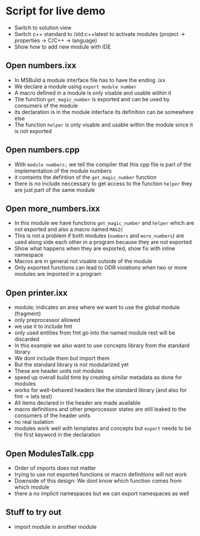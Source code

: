 # Script for live demo

* Switch to solution view
* Switch c++ standard to /std:c++latest to activate modules (project -> properties -> C/C++ -> language)
* Show how to add new module with IDE

## Open numbers.ixx

* In MSBuild a module interface file has to have the ending .ixx
* We declare a module using `export module number`
* A macro defined in a module is only visable and usable within it
* The function `get_magic_number` is exported and can be used by consumers of the module
* its declaration is in the module interface its definition can be somewhere else
* The function `helper` is only visable and usable within the module since it is not exported

## Open numbers.cpp

* With `module numbers;` we tell the compiler that this cpp file is part of the implementation of the module numbers
* it containts the defintion of the `get_magic_number` function
* there is no include neccessary to get access to the function `helper` they are just part of the same module

## Open more_numbers.ixx

* In this module we have functions `get_magic_number` and `helper` which are not exported and also a macro named `MAGIC`
* This is not a problem if both modules (`numbers` and `more_numbers`) are used along side each other in a program because they are not exported
* Show what happens when they are exported, show fix with inline namespace
* Macros are in general not visable outside of the module
* Only exported functions can lead to ODR violations when two or more modules are imported in a program

## Open printer.ixx

* module; indicates an area where we want to use the global module (fragment)
* only preprocessor allowed 
* we use it to include fmt
* only used entities from fmt go into the named module rest will be discarded 
* In this example we also want to use concepts library from the standard library
* We dont include them but import them
* But the standard library is not modularized yet 
* These are header units not modules
* speed up overall build time by creating similar metadata as done for modules
* works for well-behaved headers like the standard library (and also for fmt -> lets test)
* All items declared in the header are made available
* macro definitions and other preprocessor states are still leaked to the consumers of the header units
* no real isolation
* modules work well with templates and concepts  but `export` needs to be the first keyword in the declaration

## Open ModulesTalk.cpp

* Order of imports does not matter
* trying to use not exported functions or macro definitions will not work
* Downside of this design: We dont know which function comes from which module
* there a no implicit namespaces but we can export namespaces as well

## Stuff to try out

* import module in another module